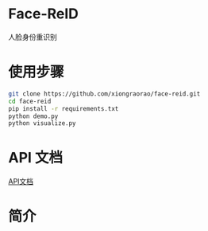 # Face-ReID

人脸身份重识别

# 使用步骤

``` bash
git clone https://github.com/xiongraorao/face-reid.git
cd face-reid
pip install -r requirements.txt
python demo.py
python visualize.py
```

# API 文档

[API文档](doc/api.md)

# 简介

